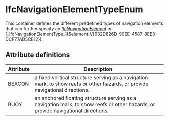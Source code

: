 IfcNavigationElementTypeEnum
============================
This container defines the different predefined types of navigation elements
that can further specify an
[_IfcNavigationElement_]($element://{E6389D41-97AA-4ac4-A99A-65EE4D25A189}) or
[_IfcNavigationElementType_]($element://{632D826D-90EE-4587-8EE3-DCF77AD5CE12}).


Attribute definitions
---------------------
| Attribute   | Description                                                                                                                      |
|-------------|----------------------------------------------------------------------------------------------------------------------------------|
| BEACON      | a fixed vertical structure serving as a navigation mark, to show reefs or other hazards, or provide navigational directions.     |
| BUOY        | an anchored floating structure serving as a navigation mark, to show reefs or other hazards, or provide navigational directions. |

